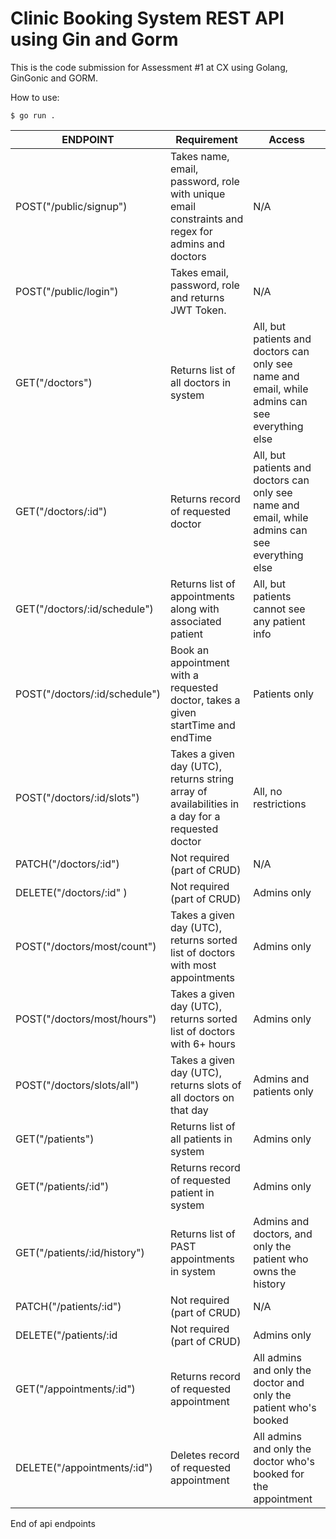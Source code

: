 # Clinic Booking System REST API using Gin and Gorm

This is the code submission for Assessment #1 at CX using Golang, GinGonic and GORM.

How to use:

```
$ go run .
```

| ENDPOINT                                     | Requirement                 | Access     |
| -------------                                | -------------               | -------- |
| POST("/public/signup")             | Takes name, email, password, role with unique email constraints and regex for admins and doctors       | N/A  
| POST("/public/login")             | Takes email, password, role and returns JWT Token.       | N/A  
| GET("/doctors")                              | Returns list of all doctors in system         | All, but patients and doctors can only see name and email, while admins can see everything else  |
| GET("/doctors/:id")                          | Returns record of requested doctor         | All, but patients and doctors can only see name and email, while admins can see everything else  
| GET("/doctors/:id/schedule")                 | Returns list of appointments along with associated patient         | All, but patients cannot see any patient info  
| POST("/doctors/:id/schedule")             | Book an appointment with a requested doctor, takes a given startTime and endTime     | Patients only  
| POST("/doctors/:id/slots")                   | Takes a given day (UTC), returns string array of availabilities in a day for a requested doctor        | All, no restrictions  
| PATCH("/doctors/:id")                    | Not required (part of CRUD)        | N/A  
| DELETE("/doctors/:id" )                 | Not required (part of CRUD)         | Admins only  
| POST("/doctors/most/count")                    | Takes a given day (UTC), returns sorted list of doctors with most appointments         | Admins only  
| POST("/doctors/most/hours")                     | Takes a given day (UTC), returns sorted list of doctors with  6+ hours          | Admins only  
| POST("/doctors/slots/all")                     | Takes a given day (UTC), returns slots of all doctors on that day      | Admins and patients only  
| GET("/patients")             | Returns list of all patients in system         | Admins only  
| GET("/patients/:id")             | Returns record of requested patient in system         | Admins only  
| GET("/patients/:id/history")             | Returns list of PAST appointments in system         | Admins and doctors, and only the patient who owns the history  
| PATCH("/patients/:id")             | Not required (part of CRUD)        | N/A  
| DELETE("/patients/:id             | Not required (part of CRUD)         | Admins only  
| GET("/appointments/:id")             | Returns record of requested appointment         | All admins and only the doctor and only the patient who's booked   
| DELETE("/appointments/:id")             | Deletes record of requested appointment         | All admins and only the doctor who's booked for the appointment  


End of api endpoints

